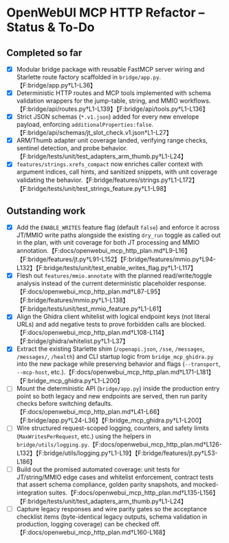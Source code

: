 # OpenWebUI MCP HTTP Refactor – Status & To-Do

## Completed so far
- [x] Modular bridge package with reusable FastMCP server wiring and Starlette route factory scaffolded in `bridge/app.py`.【F:bridge/app.py†L1-L36】
- [x] Deterministic HTTP routes and MCP tools implemented with schema validation wrappers for the jump-table, string, and MMIO workflows.【F:bridge/api/routes.py†L1-L139】【F:bridge/api/tools.py†L1-L136】
- [x] Strict JSON schemas (`*.v1.json`) added for every new envelope payload, enforcing `additionalProperties:false`.【F:bridge/api/schemas/jt_slot_check.v1.json†L1-L27】
- [x] ARM/Thumb adapter unit coverage landed, verifying range checks, sentinel detection, and probe behavior.【F:bridge/tests/unit/test_adapters_arm_thumb.py†L1-L24】
- [x] `features/strings.xrefs_compact` now enriches caller context with argument indices, call hints, and sanitized snippets, with unit coverage validating the behavior.【F:bridge/features/strings.py†L1-L172】【F:bridge/tests/unit/test_strings_feature.py†L1-L98】

## Outstanding work
- [x] Add the `ENABLE_WRITES` feature flag (default `false`) and enforce it across JT/MMIO write paths alongside the existing `dry_run` toggle as called out in the plan, with unit coverage for both JT processing and MMIO annotation.【F:docs/openwebui_mcp_http_plan.md†L9-L16】【F:bridge/features/jt.py†L91-L152】【F:bridge/features/mmio.py†L94-L132】【F:bridge/tests/unit/test_enable_writes_flag.py†L1-L117】
- [x] Flesh out `features/mmio.annotate` with the planned read/write/toggle analysis instead of the current deterministic placeholder response.【F:docs/openwebui_mcp_http_plan.md†L87-L95】【F:bridge/features/mmio.py†L1-L138】【F:bridge/tests/unit/test_mmio_feature.py†L1-L61】
- [x] Align the Ghidra client whitelist with logical endpoint keys (not literal URLs) and add negative tests to prove forbidden calls are blocked.【F:docs/openwebui_mcp_http_plan.md†L108-L114】【F:bridge/ghidra/whitelist.py†L1-L37】
- [x] Extract the existing Starlette shim (`/openapi.json`, `/sse`, `/messages`, `/messages/`, `/health`) and CLI startup logic from `bridge_mcp_ghidra.py` into the new package while preserving behavior and flags (`--transport`, `--mcp-host`, etc.).【F:docs/openwebui_mcp_http_plan.md†L171-L181】【F:bridge_mcp_ghidra.py†L1-L200】
- [ ] Mount the deterministic API (`bridge/app.py`) inside the production entry point so both legacy and new endpoints are served, then run parity checks before switching defaults.【F:docs/openwebui_mcp_http_plan.md†L41-L66】【F:bridge/app.py†L24-L36】【F:bridge_mcp_ghidra.py†L1-L200】
- [ ] Wire structured request-scoped logging, counters, and safety limits (`MaxWritesPerRequest`, etc.) using the helpers in `bridge/utils/logging.py`.【F:docs/openwebui_mcp_http_plan.md†L126-L132】【F:bridge/utils/logging.py†L1-L19】【F:bridge/features/jt.py†L53-L186】
- [ ] Build out the promised automated coverage: unit tests for JT/string/MMIO edge cases and whitelist enforcement, contract tests that assert schema compliance, golden parity snapshots, and mocked-integration suites.【F:docs/openwebui_mcp_http_plan.md†L135-L156】【F:bridge/tests/unit/test_adapters_arm_thumb.py†L1-L24】
- [ ] Capture legacy responses and wire parity gates so the acceptance checklist items (byte-identical legacy outputs, schema validation in production, logging coverage) can be checked off.【F:docs/openwebui_mcp_http_plan.md†L160-L168】
